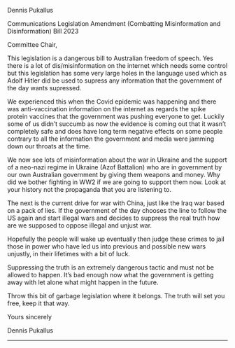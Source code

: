 Dennis Pukallus

Communications Legislation Amendment (Combatting Misinformation and Disinformation) Bill 2023

Committee Chair,

This legislation is a dangerous bill to Australian freedom of speech. Yes there is a lot of
dis/misinformation on the internet which needs some control but this legislation has some very large
holes in the language used which as Adolf Hitler did be used to supress any information that the
government of the day wants supressed.

We experienced this when the Covid epidemic was happening and there was anti-vaccination
information on the internet as regards the spike protein vaccines that the government was pushing
everyone to get. Luckily some of us didn’t succumb as now the evidence is coming out that it wasn’t
completely safe and does have long term negative effects on some people contrary to all the
information the government and media were jamming down our throats at the time.

We now see lots of misinformation about the war in Ukraine and the support of a neo-nazi regime in
Ukraine (Azof Battalion) who are in government by our own Australian government by giving them
weapons and money. Why did we bother fighting in WW2 if we are going to support them now. Look
at your history not the propaganda that you are listening to.

The next is the current drive for war with China, just like the Iraq war based on a pack of lies. If the
government of the day chooses the line to follow the US again and start illegal wars and decides to
suppress the real truth how are we supposed to oppose illegal and unjust war.

Hopefully the people will wake up eventually then judge these crimes to jail those in power who
have led us into previous and possible new wars unjustly, in their lifetimes with a bit of luck.

Suppressing the truth is an extremely dangerous tactic and must not be allowed to happen. It’s bad
enough now what the government is getting away with let alone what might happen in the future.

Throw this bit of garbage legislation where it belongs. The truth will set you free, keep it that way.

Yours sincerely

Dennis Pukallus


-----

